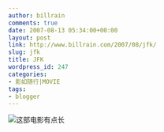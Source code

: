 ```yaml
---
author: billrain
comments: true
date: 2007-08-13 05:34:00+00:00
layout: post
link: http://www.billrain.com/2007/08/jfk/
slug: jfk
title: JFK
wordpress_id: 247
categories:
- 影如随行|MOVIE
tags:
- blogger
---
```


[![](http://bp3.blogger.com/_lAHIYwHGO4A/Rr_tjEdqihI/AAAAAAAABu8/_YyLiaalTQc/s400/200722802437.5291094.jpg)](http://bp3.blogger.com/_lAHIYwHGO4A/Rr_tjEdqihI/AAAAAAAABu8/_YyLiaalTQc/s1600-h/200722802437.5291094.jpg)这部电影有点长  


  

